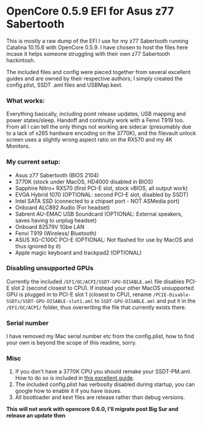 # OpenCore 0.5.9 EFI for Asus z77 Sabertooth

This is mostly a raw dump of the EFI I use for my z77 Sabertooth running Catalina 10.15.6 with OpenCore 0.5.9. I have chosen to host the files here incase it helps someone struggling with their own z77 Sabertooth hackintosh.   

The included files and config were pieced together from several excellent guides and are owned by their respective authors; I simply created the config.plist, SSDT .aml files and USBMap.kext.

### What works:
Everything basically, including point release updates, USB mapping and power states/sleep. Handoff and continuity work with a Fenvi T919 too. From all I can tell the only things not working are sidecar (presumably due to a lack of x265 hardware encoding on the 3770K), and the filevault unlock screen uses a slightly wrong aspect ratio on the RX570 and my 4K Monitors.

### My current setup:
- Asus z77 Sabertooth (BIOS 2104)
- 3770K (stock under MacOS, HD4000 disabled in BIOS)
- Sapphire Nitro+ RX570 (first PCI-E slot, stock vBIOS, all output work)
- EVGA Hybrid 1070 (OPTIONAL: second PCI-E slot, disabled by SSDT)
- Intel SATA SSD (connected to a chipset port - NOT ASMedia port)
- Onboard ALC892 Audio (For headset)
- Sabrent AU-EMAC USB Soundcard (OPTIONAL: External speakers, saves having to unplug headset)
- Onboard 82579V 1Gbe LAN
- Fenvi T919 (Wireless/ Bluetooth)
- ASUS XG-C100C PCI-E (OPTIONAL: Not flashed for use by MacOS and thus ignored by it)
- Apple magic keyboard and trackpad2 (OPTIONAL)

### Disabling unsupported GPUs
Currently the included `/EFI/OC/ACPI/SSDT-GPU-DISABLE.aml` file disables PCI-E slot 2 (second closest to CPU). If instead your other MacOS unsupported GPU is plugged in to PCI-E slot 1 (closest to CPU), rename `/PCIE-Disable-SSDTs/SSDT-GPU-DISABLE-slot1.aml` to `SSDT-GPU-DISABLE.aml` and put it in the `/EFI/OC/ACPI/` folder, thus overwriting the file that currently exists there.


### Serial number
I have removed my Mac serial number etc from the config.plist, how to find your own is beyond the scope of this readme, sorry.

### Misc
1. If you don't have a 3770K CPU you should remake your SSDT-PM.aml. How to do so is included in [this excellent guide](https://dortania.github.io/OpenCore-Install-Guide/).
2. The included config.plist has verbosity disabled during startup, you can google how to enable it if you have issues.
3. All bootloader and kext files are release rather than debug versions.   
   
**This will not work with opencore 0.6.0, I'll migrate post Big Sur and release an update then**
